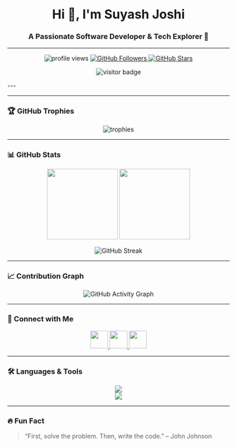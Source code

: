 <h1 align="center">Hi 👋, I'm Suyash Joshi</h1>
<h3 align="center">A Passionate Software Developer & Tech Explorer 🚀</h3>

---

<p align="center">
  <img src="https://komarev.com/ghpvc/?username=SuyashJoshi007&label=Profile%20views&color=0e75b6&style=flat-square" alt="profile views" />
  <a href="https://github.com/SuyashJoshi007?tab=followers">
    <img src="https://img.shields.io/github/followers/SuyashJoshi007?label=Followers&style=flat-square&color=blue" alt="GitHub Followers" />
  </a>
  <a href="https://github.com/SuyashJoshi007">
    <img src="https://img.shields.io/github/stars/SuyashJoshi007?label=Stars&style=flat-square&color=yellow" alt="GitHub Stars" />
  </a>
  <p align="center">
  <img src="https://komarev.com/ghpvc/?username=SuyashJoshi007&label=Visitors&color=blue&style=flat-square" alt="visitor badge"/>
</p>
</p>
---

---

### 🏆 GitHub Trophies
<p align="center">
  <img src="https://github-profile-trophy.vercel.app/?username=SuyashJoshi007&theme=darkhub&margin-w=10&margin-h=10&no-frame=true&no-bg=true" alt="trophies" />
</p>

---

### 📊 GitHub Stats
<p align="center">
  <img src="https://github-readme-stats.vercel.app/api?username=SuyashJoshi007&theme=tokyonight&show_icons=true&hide_border=true&count_private=true" height="160px"/>
  <img src="https://github-readme-stats.vercel.app/api/top-langs/?username=SuyashJoshi007&theme=tokyonight&layout=compact&hide_border=true" height="160px"/>
</p>

<p align="center">
  <img src="https://streak-stats.demolab.com?user=SuyashJoshi007&theme=tokyonight&hide_border=true" alt="GitHub Streak"/>
</p>

---

### 📈 Contribution Graph
<p align="center">
  <img src="https://github-readme-activity-graph.vercel.app/graph?username=SuyashJoshi007&theme=tokyo-night&hide_border=true&area=true" alt="GitHub Activity Graph" />
</p>

---

### 🤝 Connect with Me
<p align="center">
  <a href="https://linkedin.com/in/suyash-joshi-92sg8" target="blank">
    <img src="https://skillicons.dev/icons?i=linkedin" height="40" />
  </a>
  <a href="https://leetcode.com/suyash01joshi" target="blank">
    <img src="https://skillicons.dev/icons?i=leetcode" height="40" />
  </a>
  <a href="https://auth.geeksforgeeks.org/user/suyash_joshi" target="blank">
    <img src="https://img.icons8.com/color/48/000000/GeeksforGeeks.png" height="40" />
  </a>
</p>

---

### 🛠️ Languages & Tools
<p align="center">
  <img src="https://skillicons.dev/icons?i=cpp,java,python,js,ts,react,nodejs,express,mongodb,mysql,firebase,redux,tailwind,bootstrap,docker,aws,git,github,vscode,vercel,render" />
  <br/>
  <img src="https://skillicons.dev/icons?i=tensorflow,pytorch,opencv,scikit-learn" />
</p>

---

### 🔥 Fun Fact  
> “First, solve the problem. Then, write the code.” – John Johnson  


